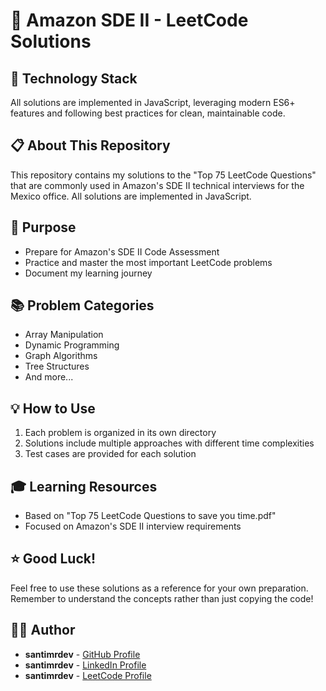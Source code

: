 # 🚀 Amazon SDE II - LeetCode Solutions

## 🔧 Technology Stack
All solutions are implemented in JavaScript, leveraging modern ES6+ features and following best practices for clean, maintainable code.

## 📋 About This Repository
This repository contains my solutions to the "Top 75 LeetCode Questions" that are commonly used in Amazon's SDE II technical interviews for the Mexico office. All solutions are implemented in JavaScript.

## 🎯 Purpose
- Prepare for Amazon's SDE II Code Assessment
- Practice and master the most important LeetCode problems
- Document my learning journey

## 📚 Problem Categories
- Array Manipulation
- Dynamic Programming
- Graph Algorithms
- Tree Structures
- And more...

## 💡 How to Use
1. Each problem is organized in its own directory
2. Solutions include multiple approaches with different time complexities
3. Test cases are provided for each solution

## 🎓 Learning Resources
- Based on "Top 75 LeetCode Questions to save you time.pdf"
- Focused on Amazon's SDE II interview requirements

## ⭐ Good Luck!
Feel free to use these solutions as a reference for your own preparation. Remember to understand the concepts rather than just copying the code!


## 👨‍💻 Author
- **santimrdev** - [GitHub Profile](https://github.com/SantiProgrammer)
- **santimrdev** - [LinkedIn Profile](https://www.linkedin.com/in/santidev/)
- **santimrdev** - [LeetCode Profile](https://leetcode.com/u/santi-iztli/)


